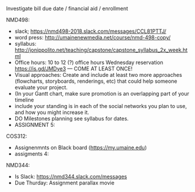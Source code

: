 Investigate bill due date / financial aid / enrollment

NMD498:
- slack; https://nmd498-2018.slack.com/messages/CCL81PTTJ/
- word press: http://umainenewmedia.net/course/nmd-498-copy/
- syllabus: http://jonippolito.net/teaching/capstone/capstone_syllabus_2x_week.html
- Office hours: 10 to 12 (?) office hours Wednesday reservation https://is.gd/JMDye3 — COME AT LEAST ONCE!
- Visual approaches: Create and include at least two more approaches (flowcharts, storyboards, renderings, etc) that could help someone evaluate your project.
- (In your Gantt chart, make sure promotion is an overlapping part of your timeline
- include your standing is in each of the social networks you plan to use, and how you might increase it. 
- DO Milestones planning see syllabus for dates.
- ASSIGNMENT 5:

COS312: 
- Assignenmnts on Black board (https://my.umaine.edu)
- assigments  4:  

NMD344:
- Is Slack: https://nmd344.slack.com/messages
- Due Thurday: Assignment parallax movie
